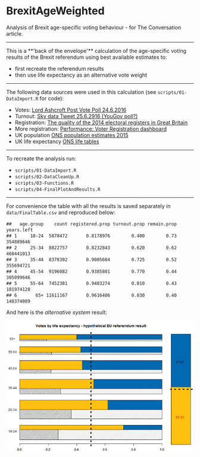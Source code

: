 # BrexitAgeWeighted

Analysis of Brexit age-specific voting behaviour - for The Conversation article.

<hr>
This is a **'back of the envelope'** calculation of the age-specific voting results of the Brexit referendum using best available estimates to:

* first recreate the referendum results
* then use life expectancy as an alternative vote weight

<hr>

The following data sources were used in this calculation (see `scripts/01-DataImport.R` for code):

* Votes: [Lord Ashcroft Post Vote Poll 24.6.2016](http://lordashcroftpolls.com/2016/06/how-the-united-kingdom-voted-and-why/#more-14746)
* Turnout: [Sky data Tweet 25.6.2916 (YouGov poll?)](https://twitter.com/SkyData/status/746700869656256512)
* Registration: [The quality of the 2014 electoral registers in Great Britain](http://www.electoralcommission.org.uk/__data/assets/pdf_file/0005/169889/Completeness-and-accuracy-of-the-2014-electoral-registers-in-Great-Britain.pdf)
* More registration: [Performance: Voter Registration dashboard](https://www.gov.uk/performance/register-to-vote)
* UK population [ONS population estimates 2015](https://www.ons.gov.uk/file?uri=/peoplepopulationandcommunity/populationandmigration/populationestimates/datasets/populationestimatesforukenglandandwalesscotlandandnorthernireland/mid2015/ukmye2015.zip)
* UK life expectancy [ONS life tables](http://www.ons.gov.uk/file?uri=/peoplepopulationandcommunity/birthsdeathsandmarriages/lifeexpectancies/datasets/nationallifetablesunitedkingdomreferencetables/current/nltuk1214reg_tcm77-414438.xls)

<hr>

To recreate the analysis run:

* `scripts/01-DataImport.R`
* `scripts/02-DataCleanUp.R`
* `scripts/03-Functions.R`
* `scripts/04-FinalPlotAndResults.R`


<hr>

For convenience the table with all the results is saved separately in `data/FinalTable.csv` and reproduced below:


```
##   age.group    count registered.prop turnout.prop remain.prop years.left
## 1     18-24  5878472       0.8178976        0.400        0.73  354889646
## 2     25-34  8822757       0.8232843        0.620        0.62  460441013
## 3     35-44  8378302       0.9005604        0.725        0.52  355694721
## 4     45-54  9196082       0.9385801        0.770        0.44  305099646
## 5     55-64  7452381       0.9483274        0.810        0.43  181974128
## 6       65+ 11611167       0.9616406        0.830        0.40  148374089
```

And here is the *alternative system* result:

![plot of chunk unnamed-chunk-2](figure/unnamed-chunk-2-1.png)
